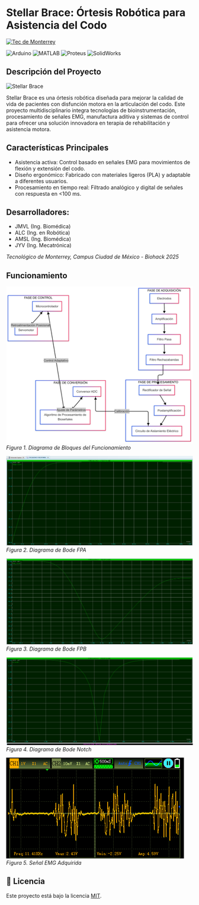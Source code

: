 # Stellar Brace: Órtesis Robótica para Asistencia del Codo

[![Tec de Monterrey](https://img.shields.io/badge/Tec%20de%20Monterrey-0066B3?style=flat-square&logoColor=white)](https://tec.mx/)

![Arduino](https://img.shields.io/badge/Arduino-00979D?style=for-the-badge&logo=arduino&logoColor=white)
![MATLAB](https://img.shields.io/badge/MATLAB-0076A8?style=for-the-badge&logo=mathworks&logoColor=white)
![Proteus](https://img.shields.io/badge/Proteus-00A4E4?style=for-the-badge&logo=https://upload.wikimedia.org/wikipedia/en/5/5a/Proteus_Design_Suite_Atom_Logo.png&logoColor=white)
![SolidWorks](https://img.shields.io/badge/SolidWorks-292929?style=for-the-badge&logo=https://cdn.worldvectorlogo.com/logos/solidworks-logo-1.svg&logoColor=white)

## Descripción del Proyecto
![Stellar Brace](images/StellarBrace.gif)

Stellar Brace es una órtesis robótica diseñada para mejorar la calidad de vida de pacientes con disfunción motora en la articulación del codo. Este proyecto multidisciplinario integra tecnologías de bioinstrumentación, procesamiento de señales EMG, manufactura aditiva y sistemas de control para ofrecer una solución innovadora en terapia de rehabilitación y asistencia motora.

## Características Principales
- Asistencia activa: Control basado en señales EMG para movimientos de flexión y extensión del codo.
- Diseño ergonómico: Fabricado con materiales ligeros (PLA) y adaptable a diferentes usuarios.
- Procesamiento en tiempo real: Filtrado analógico y digital de señales con respuesta en <100 ms.

## Desarrolladores:
- JMVL (Ing. Biomédica)
- ALC (Ing. en Robótica)
- AMSL (Ing. Biomédica)
- JYV (Ing. Mecatrónica)

*Tecnológico de Monterrey, Campus Ciudad de México - Biohack 2025*

## Funcionamiento
![StellarBrace](images/DiagramaBloquesCircuito.png)
*Figura 1. Diagrama de Bloques del Funcionamiento*

![BodePA](images/BodePA.png)
*Figura 2. Diagrama de Bode FPA*

![BodePB](images/BodePB.png)
*Figura 3. Diagrama de Bode FPB*

![BodeN](images/BodeNotch.png)
*Figura 4. Diagrama de Bode Notch*

![BodeN](images/EMG.png)
*Figura 5. Señal EMG Adquirida*

## 📜 Licencia
Este proyecto está bajo la licencia [MIT](LICENSE).  
